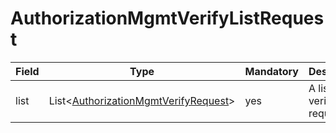 # AuthorizationMgmtVerifyListRequest

Field | Type | Mandatory | Description
--- | --- | --- | ---
list | List<[AuthorizationMgmtVerifyRequest](../data-models/authorization-mgmt-verify-request.md)> | yes | A list of verify requests.